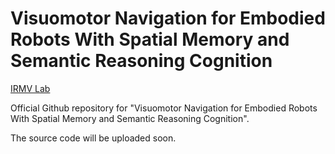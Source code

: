 # Visuomotor Navigation for Embodied Robots With Spatial Memory and Semantic Reasoning Cognition
[IRMV Lab](https://irmv.sjtu.edu.cn/)

Official Github repository for "Visuomotor Navigation for Embodied Robots With Spatial Memory and Semantic Reasoning Cognition".

The source code will be uploaded soon.
